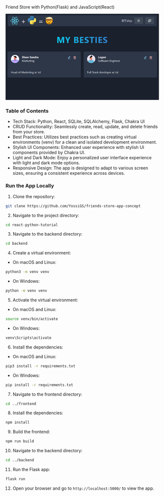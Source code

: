 Friend Store with Python(Flask) and JavaScript(React)

<p align="center">
	<img src="demo.PNG" width="740" /></a>
</p>

### Table of Contents

-   Tech Stack: Python, React, SQLite, SQLAlchemy, Flask, Chakra UI
-   CRUD Functionality: Seamlessly create, read, update, and delete friends from your store.
-   Best Practices: Utilizes best practices such as creating virtual environments (venv) for a clean and isolated development environment.
-   Stylish UI Components: Enhanced user experience with stylish UI components provided by Chakra UI.
-   Light and Dark Mode: Enjoy a personalized user interface experience with light and dark mode options.
-   Responsive Design: The app is designed to adapt to various screen sizes, ensuring a consistent experience across devices.

### Run the App Locally

1. Clone the repository:

```bash
git clone https://github.com/YossiGS/friends-store-app-concept
```

2. Navigate to the project directory:

```bash
cd react-python-tutorial
```

3. Navigate to the backend directory:

```bash
cd backend
```

4. Create a virtual environment:

-   On macOS and Linux:

```bash
python3 -m venv venv
```

-   On Windows:

```bash
python -m venv venv
```

5. Activate the virtual environment:

-   On macOS and Linux:

```bash
source venv/bin/activate
```

-   On Windows:

```bash
venv\Scripts\activate
```

6. Install the dependencies:

-   On macOS and Linux:

```bash
pip3 install -r requirements.txt
```

-   On Windows:

```bash
pip install -r requirements.txt
```

7. Navigate to the frontend directory:

```bash
cd ../frontend
```

8. Install the dependencies:

```bash
npm install
```

9. Build the frontend:

```bash
npm run build
```

10. Navigate to the backend directory:

```bash
cd ../backend
```

11. Run the Flask app:

```bash
flask run
```

12. Open your browser and go to `http://localhost:5000/` to view the app.
